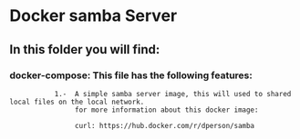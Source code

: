 # Docker samba Server

## In this folder you will find:
### docker-compose: This file has the following features:
               1.-  A simple samba server image, this will used to shared local files on the local network.
                    for more information about this docker image: 
                    
                    curl: https://hub.docker.com/r/dperson/samba
